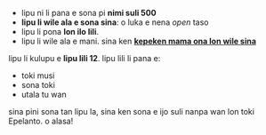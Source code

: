 - lipu ni li pana e sona pi **nimi suli 500**
- **lipu li wile ala e sona sina**: o luka e nena *open* taso
- lipu li pona **lon ilo lili**.
- lipu li wile ala e mani. sina ken **[kepeken mama ona lon wile sina](https://github.com/Esperanto/kurso-zagreba-metodo)**

lipu li kulupu e **lipu lili 12**. lipu lili li pana e:

- toki musi
- sona toki
- utala tu wan

sina pini sona tan lipu la, sina ken sona e ijo suli nanpa wan lon toki Epelanto. o alasa!
